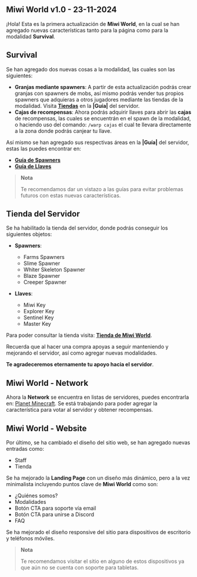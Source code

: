 ## Miwi World v1.0 - 23-11-2024

¡Hola! Esta es la primera actualización de **Miwi World**, en la cual se han agregado nuevas características tanto para la página como para la modalidad **Survival**.

## Survival

Se han agregado dos nuevas cosas a la modalidad, las cuales son las siguientes:

- **Granjas mediante spawners**: A partir de esta actualización podrás crear granjas con spawners de mobs, así mismo podrás vender tus propios spawners que adquieras a otros jugadores mediante las tiendas de la modalidad. Visita [**Tiendas**](/guide/stores) en la **|Guía|** del servidor.
- **Cajas de recompensas**: Ahora podrás adquirir llaves para abrir las **cajas** de recompensas, las cuales se encuentrán en el spawn de la modalidad, o haciendo uso del comando: `/warp cajas` el cual te llevara directamente a la zona donde podrás canjear tu llave.

Así mismo se han agregado sus respectivas áreas en la **|Guía|** del servidor, estas las puedes encontrar en:

- [**Guía de Spawners**](/guide/spawners)
- [**Guía de Llaves**](/guide/keys)

> **Nota**
>
> Te recomendamos dar un vistazo a las guías para evitar problemas futuros con estas nuevas características.

## Tienda del Servidor

Se ha habilitado la tienda del servidor, donde podrás conseguir los siguientes objetos:

- **Spawners**:
  -  Farms Spawners
  - Slime Spawner
  - Whiter Skeleton Spawner
  - Blaze Spawner
  - Creeper Spawner

- **Llaves**:
  - Miwi Key
  - Explorer Key
  - Sentinel Key
  - Master Key

Para poder consultar la tienda visita: [**Tienda de Miwi World**](https://store.miwi.world/).

Recuerda que al hacer una compra apoyas a seguir manteniendo y mejorando el servidor, así como agregar nuevas modalidades.

**Te agradeceremos eternamente tu apoyo hacia el servidor**.

## Miwi World - Network

Ahora la **Network** se encuentra en listas de servidores, puedes encontrarla en: [Planet Minecraft](https://www.planetminecraft.com/). Se está trabajando para poder agregar la característica para votar al servidor y obtener recompensas.

## Miwi World - Website

Por último, se ha cambiado el diseño del sitio web, se han agregado nuevas entradas como:

- Staff
- Tienda

Se ha mejorado la **Landing Page** con un diseño más dinámico, pero a la vez minimalista incluyendo puntos clave de **Miwi World** como son:

- ¿Quiénes somos?
- Modalidades
- Botón CTA para soporte vía email
- Botón CTA para unirse a Discord
- FAQ

Se ha mejorado el diseño responsive del sitio para dispositivos de escritorio y teléfonos móviles.

> **Nota**
>
> Te recomendamos visitar el sitio en alguno de estos dispositivos ya que aún no se cuenta con soporte para tabletas.
